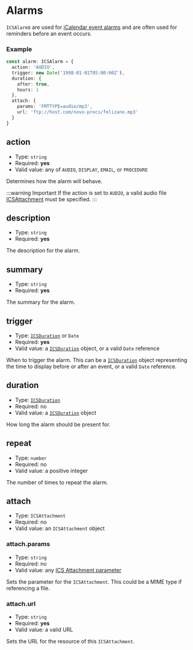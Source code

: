 # Alarms <Badge text="6.0.0" vertical="middle" />

`ICSAlarm`s are used for [iCalendar event alarms](../docs/icalendar.md#addalarmalarm-alarm-badge-text"600"-vertical"middle") and are often used for reminders before an event occurs.

### Example

```ts
const alarm: ICSAlarm = {
  action: 'AUDIO',
  trigger: new Date('1998-01-01T05:00:00Z'),
  duration: {
    after: true,
    hours: 1
  },
  attach: {
    params: 'FMTTYPE=audio/mp3',
    url: 'ftp://host.com/novo-procs/felizano.mp3'
  }
}
```

## action

* Type: `string`
* Required: **yes**
* Valid value: any of `AUDIO`, `DISPLAY`, `EMAIL`, or `PROCEDURE`

Determines how the alarm will behave.

:::warning Important
If the action is set to `AUDIO`, a valid audio file [ICSAttachment](#attach) must be specified.
:::

## description

* Type: `string`
* Required: **yes**

The description for the alarm.

## summary

* Type: `string`
* Required: **yes**

The summary for the alarm.

## trigger

* Type: [`ICSDuration`](durations.md) or `Date`
* Required: **yes**
* Valid value: a [`ICSDuration`](durations.md) object, or a valid `Date` reference

When to trigger the alarm. This can be a [`ICSDuration`](durations.md) object representing the time to display before or after an event, or a valid `Date` reference.

## duration

* Type: [`ICSDuration`](durations.md)
* Required: no
* Valid value: a [`ICSDuration`](durations.md) object

How long the alarm should be present for.

## repeat

* Type: `number`
* Required: no
* Valid value: a positive integer

The number of times to repeat the alarm.

## attach

* Type: `ICSAttachment`
* Required: no
* Valid value: an `ICSAttachment` object

### attach.params

* Type: `string`
* Required: no
* Valid value: any [ICS Attachment parameter](https://www.kanzaki.com/docs/ical/attach.html)

Sets the parameter for the `ICSAttachment`. This could be a MIME type if referencing a file.

### attach.url

* Type: `string`
* Required: **yes**
* Valid value: a valid URL

Sets the URL for the resource of this `ICSAttachment`.

